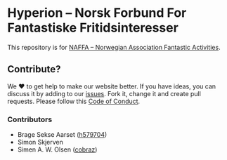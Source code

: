 # Hyperion – Norsk Forbund For Fantastiske Fritidsinteresser

This repository is for [NAFFA – Norwegian Association Fantastic Activities](https://n4f.no/).

## Contribute?

We ❤️ to get help to make our website better. If you have ideas, you can discuss it by adding to our [issues](https://github.com/einhyrningen/n4f-no/issues). Fork it, change it and create pull requests. Please follow this [Code of Conduct](https://github.com/bjerkio/.github/blob/master/.github/CODE_OF_CONDUCT.md).

### Contributors

 - Brage Sekse Aarset ([h579704](https://github.com/h579704))
 - Simon Skjerven
 - Simen A. W. Olsen ([cobraz](https://github.com/cobraz))
